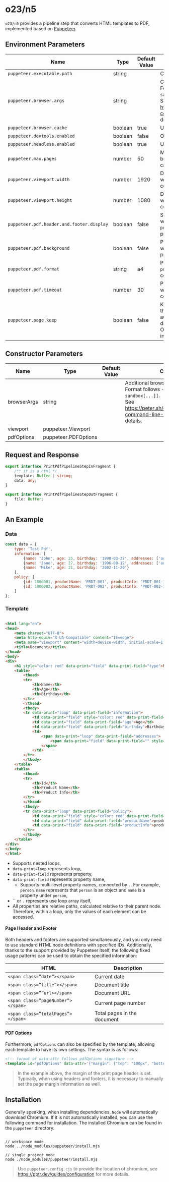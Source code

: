 # o23/n5

`o23/n5` provides a pipeline step that converts HTML templates to PDF, implemented based on [Puppeteer](https://pptr.dev/).

## Environment Parameters

| Name                                      | Type    | Default Value | Comments                                                                                                                                                                                           |
|-------------------------------------------|---------|---------------|----------------------------------------------------------------------------------------------------------------------------------------------------------------------------------------------------|
| `puppeteer.executable.path`               | string  |               | Chromium path.                                                                                                                                                                                     |
| `puppeteer.browser.args`                  | string  |               | Chromium browser launch arguments.<br>Format follows `--disable-gpu[,--no-sandbox[...]]`.<br>See https://peter.sh/experiments/chromium-command-line-switches/ for more details.                    |
| `puppeteer.browser.cache`                 | boolean | true          | Use browser cache or not.                                                                                                                                                                          |
| `puppeteer.devtools.enabled`              | boolean | false         | Open devtools or not.                                                                                                                                                                              |
| `puppeteer.headless.enabled`              | boolean | true          | Use headless mode or not.                                                                                                                                                                          |
| `puppeteer.max.pages`                     | number  | 50            | Maximum pages(tabs) in single browser, only works when browser cache is enabled.                                                                                                                   |
| `puppeteer.viewport.width`                | number  | 1920          | Default viewport width, only works when `viewport` not present by constructor.                                                                                                                     |
| `puppeteer.viewport.height`               | number  | 1080          | Default viewport height, only works when `viewport` not present by constructor.                                                                                                                    |
| `puppeteer.pdf.header.and.footer.display` | boolean | false         | Show pdf header and footer or not, only works when `pdfOptions.displayHeaderFooter` not present by constructor.                                                                                    |
| `puppeteer.pdf.background`                | boolean | false         | Print background or not, only works when `pdfOptions.printBackground` not present by constructor.                                                                                                  |
| `puppeteer.pdf.format`                    | string  | a4            | Print page format, only works when `pdfOptions.format` not present by constructor.                                                                                                                 |
| `puppeteer.pdf.timeout`                   | number  | 30            | Print timeout, in seconds, only works when `pdfOptions.timeout` not present by constructor.                                                                                                        |
| `puppeteer.page.keep`                     | boolean | false         | Keep browser page after printed, enable this feature will disable headless mode automatically, also, recommend to disable browser cache.<br>Only for debug purpose, never enable it in production. |

## Constructor Parameters

| Name        | Type                 | Default Value | Comments                                                                                                                                                                   |
|-------------|----------------------|---------------|----------------------------------------------------------------------------------------------------------------------------------------------------------------------------|
| browserArgs | string               |               | Additional browser arguments.<br>Format follows `--disable-gpu[,--no-sandbox[...]]`.<br>See https://peter.sh/experiments/chromium-command-line-switches/ for more details. |
| viewport    | puppeteer.Viewport   |               |                                                                                                                                                                            |
| pdfOptions  | puppeteer.PDFOptions |               |                                                                                                                                                                            |

## Request and Response

```typescript
export interface PrintPdfPipelineStepInFragment {
	/** it is a html */
	template: Buffer | string;
	data: any;
}

export interface PrintPdfPipelineStepOutFragment {
	file: Buffer;
}
```

## An Example

### Data

```javascript
const data = {
	type: 'Test Pdf',
	information: [
		{name: 'John', age: 25, birthday: '1998-03-27', addresses: ['address line 1', 'address line 2']},
		{name: 'Jane', age: 27, birthday: '1996-08-12', addresses: ['address line 3']},
		{name: 'Mike', age: 21, birthday: '2002-11-20'}
	],
	policy: [
		{id: 1000001, productName: 'PRDT-001', productInfo: 'PRDT-001-INFO'},
		{id: 1000002, productName: 'PRDT-002', productInfo: 'PRDT-002-INFO'}
	]
};
```

### Template

```html

<html lang="en">
<head>
    <meta charset="UTF-8">
    <meta http-equiv="X-UA-Compatible" content="IE=edge">
    <meta name="viewport" content="width=device-width, initial-scale=1.0">
    <title>Document</title>
</head>
<body>
<div>
    <h1 style="color: red" data-print="field" data-print-field="type">Name</h1>
    <table>
        <thead>
        <tr>
            <th>Name</th>
            <th>Age</th>
            <th>Birthday</th>
        </tr>
        </thead>
        <tbody>
        <tr data-print="loop" data-print-field="information">
            <td data-print="field" style="color: red" data-print-field="name">Name</td>
            <td data-print="field" data-print-field="age">Age</td>
            <td data-print="field" data-print-field="birthday">Birthday</td>
            <td>
                <span data-print="loop" data-print-field="addresses">
                    <span data-print="field" data-print-field="" style="display: block">Address</span>
                </span>
            </td>
        </tr>
        </tbody>
    </table>
    <table>
        <thead>
        <tr>
            <th>Id</th>
            <th>Product Name</th>
            <th>Product Info</th>
        </tr>
        </thead>
        <tbody>
        <tr data-print="loop" data-print-field="policy">
            <td data-print="field" style="color: red" data-print-field="id">id</td>
            <td data-print="field" data-print-field="productName">productName</td>
            <td data-print="field" data-print-field="productInfo">productInfo</td>
        </tr>
        </tbody>
    </table>
</div>
</body>
</html>
  ```

- Supports nested loops,
- `data-print=loop` represents loop,
- `data-print=field` represents property,
- `data-print-field` represents property name,
	- Supports multi-level property names, connected by `.`. For example, `person.name` represents that `person` is an object
	  and `name` is a property under `person`,
- `` or `.` represents use loop array itself,
- All properties are relative paths, calculated relative to their parent node. Therefore, within a loop, only the values of each element
  can be accessed.

#### Page Header and Footer

Both headers and footers are supported simultaneously, and you only need to use standard HTML node definitions with specified IDs.
Additionally, thanks to the support provided by Puppeteer itself, the following fixed usage patterns can be used to obtain the specified
information:

| HTML                               | Description                 |
|------------------------------------|-----------------------------|
| `<span class=”date”></span>`       | Current date                |
| `<span class=”title”></span>`      | Document title              |
| `<span class=””url></span>`        | Document URL                |
| `<span class=”pageNumber”></span>` | Current page number         |
| `<span class=”totalPages”></span>` | Total pages in the document |

#### PDF Options

Furthermore, `pdfOptions` can also be specified by the template, allowing each template to have its own settings. The syntax is as follows:

```html
<!-- format of data-attr follows pdfOptions signature -->
<template id="pdfOptions" data-attr='{"margin": {"top": "100px", "bottom": "100px", "left": "50px", "right": "50px"}}'></template>
```

> In the example above, the margin of the print page header is set. Typically, when using headers and footers, it is necessary to manually
> set the page margin information as well.

## Installation

Generally speaking, when installing dependencies, `Node` will automatically download Chromium.
If it is not automatically installed, you can use the following command for installation.
The installed Chromium can be found in the `puppeteer` directory.

``` 

// workspace mode
node ../node_modules/puppeteer/install.mjs

// single project mode
node ./node_modules/puppeteer/install.mjs

```

> Use `puppeteer.config.cjs` to provide the location of chromium, see https://pptr.dev/guides/configuration for more details.
